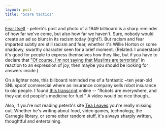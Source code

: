 ```yaml
---
layout: post
title: "Scare tactics"
---
```




<a href="http://www.tgr.com/weblog/archives/000208.html">Fear Itself</a> - peterb's post and photo of a 1949 billboard is a sharp reminder of how far we've come, but also how far we haven't. Sure, nobody would create an ad so blunt in its racism today (right?). But racism and fear imparted subtly are still racism and fear, whether it's Willie Horton or some shadowy, swarthy character seen for a brief moment. (Related: I understand it's good for people to express themselves how they like, but  if you have to declare that <a href="http://www.buzzmachine.com/archives/2004_10_26.html#008276">"Of course, I'm not saying that Muslims are terrorists"</a> in reaction to an expression of joy, then maybe you should be looking for answers inside.)

<p>On a lighter note, this billboard reminded me of a fantastic ~ten year-old SNL spoof commercial where an insurance company sells robot insurance to old people. I found <a href="http://list.dprg.org/archive/2003-October/023446.html">this transcript</a> online -- "Robots
are everywhere, and they eat old people's medicine for fuel." A video would be nice though...</p>

<p>Also, if you're not reading peterb's site <a href="http://www.tgr.com/weblog/">Tea Leaves</a> you're really missing out. Whether he's writing about food, video games, technology, the Carnegie library, or some other random stuff, it's always sharply written, thoughtful and entertaining.</p>


